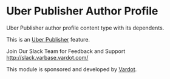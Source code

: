 # Uber Publisher Author Profile

Uber Publisher author profile content type with its dependents.

This is an [Uber Publisher](https://www.drupal.org/project/uber_publisher)
 feature.

Join Our Slack Team for Feedback and Support 
http://slack.varbase.vardot.com/

This module is sponsored and developed by [Vardot](https://www.drupal.org/vardot).
